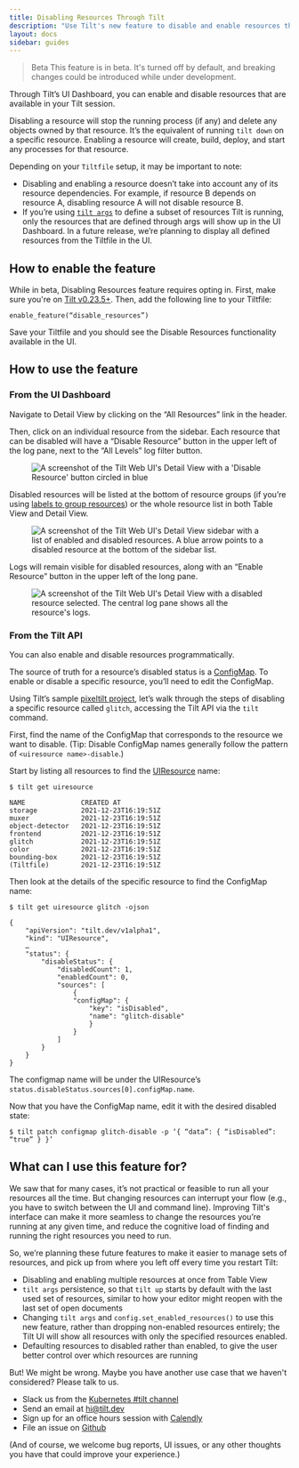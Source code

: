 ```yaml
---
title: Disabling Resources Through Tilt
description: "Use Tilt's new feature to disable and enable resources through the UI. Manage what resources you have up and running more seamlessly."
layout: docs
sidebar: guides
---
```


> <span class="pill-tag">Beta</span> This feature is in beta. It's turned off by default, and breaking changes could be introduced while under development.

Through Tilt’s UI Dashboard, you can enable and disable resources that are available in your Tilt session.

Disabling a resource will stop the running process (if any) and delete any objects owned by that resource. It’s the equivalent of running `tilt down` on a specific resource. Enabling a resource will create, build, deploy, and start any processes for that resource.

Depending on your `Tiltfile` setup, it may be important to note:
* Disabling and enabling a resource doesn’t take into account any of its resource dependencies. For example, if resource B depends on resource A, disabling resource A will not disable resource B.
* If you’re using [`tilt args`](tiltfile_config.html) to define a subset of resources Tilt is running, only the resources that are defined through args will show up in the UI Dashboard. In a future release, we’re planning to display all defined resources from the Tiltfile in the UI.

## How to enable the feature
While in beta, Disabling Resources feature requires opting in. First, make sure you're on [Tilt v0.23.5+](https://github.com/tilt-dev/tilt/releases). Then, add the following line to your Tiltfile:

```
enable_feature(“disable_resources”)
```

Save your Tiltfile and you should see the Disable Resources functionality available in the UI.
## How to use the feature

### From the UI Dashboard
Navigate to Detail View by clicking on the “All Resources” link in the header.

Then, click on an individual resource from the sidebar. Each resource that can be disabled will have a “Disable Resource” button in the upper left of the log pane, next to the “All Levels” log filter button.

<figure>
  <img src="/assets/img/disable-resources-detail-button.png" alt="A screenshot of the Tilt Web UI's Detail View with a 'Disable Resource' button circled in blue">
</figure>

Disabled resources will be listed at the bottom of resource groups (if you’re using [labels to group resources](tiltfile_concepts.html#resource-groups)) or the whole resource list in both Table View and Detail View.

<figure>
  <img src="/assets/img/disable-resources-detail-sidebar.png" alt="A screenshot of the Tilt Web UI's Detail View sidebar with a list of enabled and disabled resources. A blue arrow points to a disabled resource at the bottom of the sidebar list.">
</figure>

Logs will remain visible for disabled resources, along with an “Enable Resource” button in the upper left of the long pane.

<figure>
  <img src="/assets/img/disable-resources-detail-view.png" alt="A screenshot of the Tilt Web UI's Detail View with a disabled resource selected. The central log pane shows all the resource's logs.">
</figure>

### From the Tilt API
You can also enable and disable resources programmatically.

The source of truth for a resource’s disabled status is a [ConfigMap](https://api.tilt.dev/core/config-map-v1alpha1.html). To enable or disable a specific resource, you’ll need to edit the ConfigMap.

Using Tilt’s sample [pixeltilt project](https://github.com/tilt-dev/pixeltilt/), let’s walk through the steps of disabling a specific resource called `glitch`, accessing the Tilt API via the `tilt` command.

First, find the name of the ConfigMap that corresponds to the resource we want to disable. (Tip: Disable ConfigMap names generally follow the pattern of `<uiresource name>-disable`.)

Start by listing all resources to find the [UIResource](https://api.tilt.dev/interface/ui-resource-v1alpha1.html) name:
```shell
$ tilt get uiresource

NAME              CREATED AT
storage           2021-12-23T16:19:51Z
muxer             2021-12-23T16:19:51Z
object-detector   2021-12-23T16:19:51Z
frontend          2021-12-23T16:19:51Z
glitch            2021-12-23T16:19:51Z
color             2021-12-23T16:19:51Z
bounding-box      2021-12-23T16:19:51Z
(Tiltfile)        2021-12-23T16:19:51Z
```

Then look at the details of the specific resource to find the ConfigMap name:
``` shell
$ tilt get uiresource glitch -ojson

{
    "apiVersion": "tilt.dev/v1alpha1",
    "kind": "UIResource",
    …
    "status": {
        "disableStatus": {
            "disabledCount": 1,
            "enabledCount": 0,
            "sources": [
                {
                "configMap": {
                    "key": "isDisabled",
                    "name": "glitch-disable"
                    }
                }
            ]
        }
    }
}
```
The configmap name will be under the UIResource’s `status.disableStatus.sources[0].configMap.name`.

Now that you have the ConfigMap name, edit it with the desired disabled state:

```shell
$ tilt patch configmap glitch-disable -p ‘{ “data”: { “isDisabled”: “true” } }’
```

## What can I use this feature for? 
We saw that for many cases, it’s not practical or feasible to run all your resources all the time. But changing resources can interrupt your flow (e.g., you have to switch between the UI and command line). Improving Tilt's interface can make it more seamless to change the resources you’re running at any given time, and reduce the cognitive load of finding and running the right resources you need to run.

So, we’re planning these future features to make it easier to manage sets of resources, and pick up from where you left off every time you restart Tilt:
- Disabling and enabling multiple resources at once from Table View
- `tilt args` persistence, so that `tilt up` starts by default with the last used set of resources, similar to how your editor might reopen with the last set of open documents
- Changing `tilt args` and `config.set_enabled_resources()` to use this new feature, rather than dropping non-enabled resources entirely; the Tilt UI will show all resources with only the specified resources enabled.
- Defaulting resources to disabled rather than enabled, to give the user better control over which resources are running

But! We might be wrong. Maybe you have another use case that we haven't considered? Please talk to us.
* Slack us from the [Kubernetes #tilt channel](http://slack.k8s.io)
* Send an email at [hi@tilt.dev](mailto:hi@tilt.dev)
* Sign up for an office hours session with [Calendly](https://calendly.com/han-yu/user-research)
* File an issue on [Github](https://github.com/tilt-dev/tilt/issues)

(And of course, we welcome bug reports, UI issues, or any other thoughts you have that could improve your experience.)
